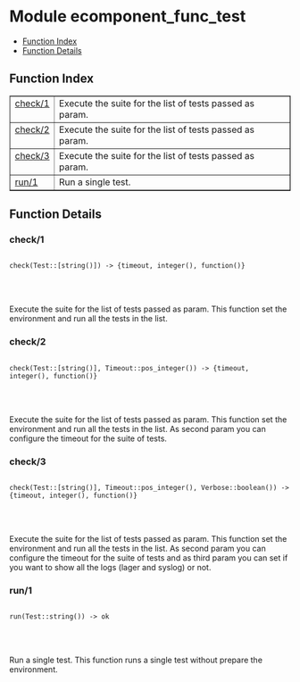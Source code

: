

# Module ecomponent_func_test #
* [Function Index](#index)
* [Function Details](#functions)


<a name="index"></a>

## Function Index ##


<table width="100%" border="1" cellspacing="0" cellpadding="2" summary="function index"><tr><td valign="top"><a href="#check-1">check/1</a></td><td>Execute the suite for the list of tests passed as param.</td></tr><tr><td valign="top"><a href="#check-2">check/2</a></td><td>Execute the suite for the list of tests passed as param.</td></tr><tr><td valign="top"><a href="#check-3">check/3</a></td><td>Execute the suite for the list of tests passed as param.</td></tr><tr><td valign="top"><a href="#run-1">run/1</a></td><td>Run a single test.</td></tr></table>


<a name="functions"></a>

## Function Details ##

<a name="check-1"></a>

### check/1 ###


<pre><code>
check(Test::[string()]) -&gt; {timeout, integer(), function()}
</code></pre>

<br></br>


Execute the suite for the list of tests passed as param. This function
set the environment and run all the tests in the list.
<a name="check-2"></a>

### check/2 ###


<pre><code>
check(Test::[string()], Timeout::pos_integer()) -&gt; {timeout, integer(), function()}
</code></pre>

<br></br>


Execute the suite for the list of tests passed as param. This function
set the environment and run all the tests in the list. As second param
you can configure the timeout for the suite of tests.
<a name="check-3"></a>

### check/3 ###


<pre><code>
check(Test::[string()], Timeout::pos_integer(), Verbose::boolean()) -&gt; {timeout, integer(), function()}
</code></pre>

<br></br>


Execute the suite for the list of tests passed as param. This function
set the environment and run all the tests in the list. As second param
you can configure the timeout for the suite of tests and as third
param you can set if you want to show all the logs (lager and syslog)
or not.
<a name="run-1"></a>

### run/1 ###


<pre><code>
run(Test::string()) -&gt; ok
</code></pre>

<br></br>


Run a single test. This function runs a single test without prepare
the environment.
